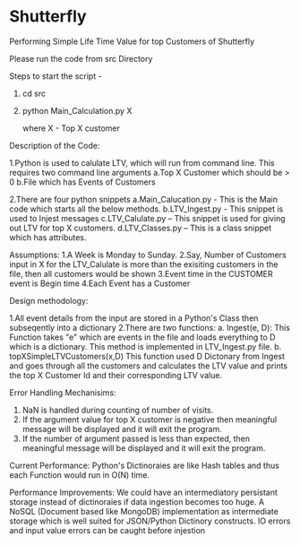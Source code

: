 # Shutterfly

Performing Simple Life Time Value for top Customers of Shutterfly

Please run the code from src Directory 

Steps to start the script -
1. cd src
2. python Main_Calculation.py X 
   
   where X - Top X customer


Description of the Code:

1.Python is used to calulate LTV, which will run from command line. This requires two command line arguments 
a.Top X Customer which should be > 0 
b.File which has Events of Customers

2.There are four python snippets
a.Main_Calucation.py - This is the Main code which starts all the below methods.
b.LTV_Ingest.py - This snippet is used to Injest messages
c.LTV_Calulate.py – This snippet is used for giving out LTV for top X customers.
d.LTV_Classes.py – This is a class snippet which has attributes.


Assumptions: 
1.A Week is Monday to Sunday.
2.Say, Number of Customers input in X for the LTV_Calulate is more than the exisiting customers in the file, then all customers would be shown 
3.Event time in the CUSTOMER event is Begin time
4.Each Event has a Customer


Design methodology:


1.All event details from the input are stored in a Python's Class then subseqently into a dictionary
2.There are two functions:
a.	Ingest(e, D):
This Function takes "e" which are events in the file and loads everything to D which is a dictionary. This method is implemented in LTV_Ingest.py file.
b.	topXSimpleLTVCustomers(x,D)
This function used D Dictonary from Ingest and goes through all the customers and calculates the LTV value and prints the top X Customer Id and their corresponding LTV value.
 
Error Handling Mechanisims:
1.   NaN is handled during counting of number of visits.
2.   If the argument value for top X customer is negative then meaningful message will be displayed and it will exit the program.
3.   If the number of argument passed is less than expected, then meaningful message will be displayed and it will exit the program.

Current Performance:
Python's Dictinoraies are like Hash tables and thus each Function  would run in O(N) time.


Performance Improvements:
We could have an intermediatory persistant storage instead of dictinoraies if data ingestion becomes too huge. A NoSQL (Document based like MongoDB) implementation as intermediate storage which is well suited for JSON/Python Dictinory constructs.
IO errors and input value errors can be caught before injestion	

